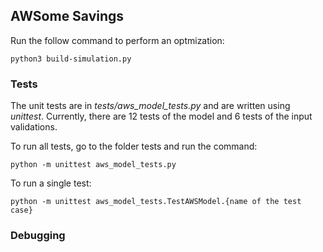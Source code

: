 ## AWSome Savings


Run the follow command to perform an optmization:
```
python3 build-simulation.py
```

### Tests

The unit tests are in *tests/aws_model_tests.py* and are written using *unittest*. Currently, there are 12 tests of the model and 6 tests of the input validations. 

To run all tests, go to the folder tests and run the command:
```
python -m unittest aws_model_tests.py
```
To run a single test:
```
python -m unittest aws_model_tests.TestAWSModel.{name of the test case}
```

### Debugging


